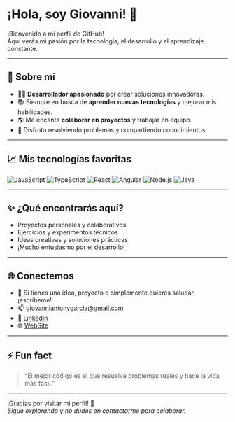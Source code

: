 # ¡Hola, soy Giovanni! 👋

¡Bienvenido a mi perfil de GitHub!  
Aquí verás mi pasión por la tecnología, el desarrollo y el aprendizaje constante.

---

## 🚀 Sobre mí

- 👨‍💻 **Desarrollador apasionado** por crear soluciones innovadoras.
- 📚 Siempre en busca de **aprender nuevas tecnologías** y mejorar mis habilidades.
- 🌎 Me encanta **colaborar en proyectos** y trabajar en equipo.
- 🧩 Disfruto resolviendo problemas y compartiendo conocimientos.

---

## 📈 Mis tecnologías favoritas

![JavaScript](https://img.shields.io/badge/JavaScript-F7DF1E?style=flat&logo=javascript&logoColor=black)
![TypeScript](https://img.shields.io/badge/TypeScript-007ACC?style=flat&logo=typescript&logoColor=white)
![React](https://img.shields.io/badge/React-61DAFB?style=flat&logo=react&logoColor=black)
![Angular](https://img.shields.io/badge/Angular-DD0031?style=flat&logo=angular&logoColor=white)
![Node.js](https://img.shields.io/badge/Node.js-339933?style=flat&logo=node.js&logoColor=white)
![Java](https://img.shields.io/badge/Java-007396?style=flat&logo=openjdk&logoColor=white)

---

## ✨ ¿Qué encontrarás aquí?

- Proyectos personales y colaborativos
- Ejercicios y experimentos técnicos
- Ideas creativas y soluciones prácticas
- ¡Mucho entusiasmo por el desarrollo!

---

## 🌐 Conectemos

- 💬 Si tienes una idea, proyecto o simplemente quieres saludar, ¡escríbeme!
- 📫 [giovanniantonygarcia@gmail.com](mailto:giovanniantonygarcia@gmail.com)
- 💼 [LinkedIn](https://www.linkedin.com/in/giovanni-garcia-835001198/)
- 🌐 [WebSite](https://giovannigarcia.uy/)

---

## ⚡ Fun fact

> “El mejor código es el que resuelve problemas reales y hace la vida más fácil.”

---

¡Gracias por visitar mi perfil! 🚀  
_Sigue explorando y no dudes en contactarme para colaborar._
